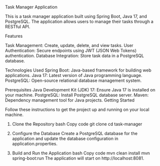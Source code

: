 Task Manager Application

This is a task manager application built using Spring Boot, Java 17, and PostgreSQL. The application allows users to manage their tasks through a RESTful API.

Features

Task Management: Create, update, delete, and view tasks.
User Authentication: Secure endpoints using JWT (JSON Web Tokens) authentication.
Database Integration: Store task data in a PostgreSQL database.

Technologies Used
Spring Boot: Java-based framework for building web applications.
Java 17: Latest version of Java programming language.
PostgreSQL: Open-source relational database management system.

Prerequisites
Java Development Kit (JDK) 17: Ensure Java 17 is installed on your machine.
PostgreSQL: Install PostgreSQL database server.
Maven: Dependency management tool for Java projects.
Getting Started

Follow these instructions to get the project up and running on your local machine.

1. Clone the Repository
bash
Copy code
git clone 
cd task-manager
2. Configure the Database
Create a PostgreSQL database for the application and update the database configuration in application.properties.

3. Build and Run the Application
bash
Copy code
mvn clean install
mvn spring-boot:run
The application will start on http://localhost:8081.
